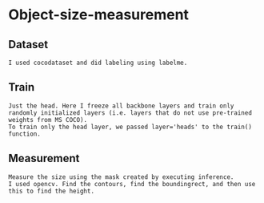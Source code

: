 # Object-size-measurement

## Dataset
    I used cocodataset and did labeling using labelme.

## Train
    Just the head. Here I freeze all backbone layers and train only randomly initialized layers (i.e. layers that do not use pre-trained weights from MS COCO). 
    To train only the head layer, we passed layer='heads' to the train() function.

## Measurement
    Measure the size using the mask created by executing inference. 
    I used opencv. Find the contours, find the boundingrect, and then use this to find the height.
